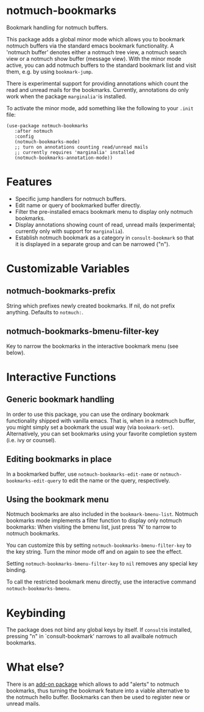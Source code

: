 # notmuch-bookmarks

Bookmark handling for notmuch buffers.

This package adds a global minor mode which allows you to bookmark
 notmuch buffers via the standard emacs bookmark functionality. A
 'notmuch buffer' denotes either a notmuch tree view, a notmuch search
 view or a notmuch show buffer (message view). With the minor mode
 active, you can add notmuch buffers to the standard bookmark list and
 visit them, e.g. by using `bookmark-jump`.

There is experimental support for providing annotations which count
 the read and unread mails for the bookmarks. Currently, annotations
 do only work when the package `marginalia'`is installed.

 To activate the minor mode, add something like the following to
 your `.init` file:

```emacs-lisp 
(use-package notmuch-bookmarks
   :after notmuch
   :config
   (notmuch-bookmarks-mode)
   ;; turn on annotations counting read/unread mails
   ;; currently requires 'marginalia' installed
   (notmuch-bookmarks-annotation-mode))
```

# Features

 - Specific jump handlers for notmuch buffers.
 - Edit name or query of bookmarked buffer directly.
 - Filter the pre-installed emacs bookmark menu to display only
   notmuch bookmarks.
 - Display annotations showing count of read, unread mails
   (experimental; currently only with support for `marginalia`).
 - Establish notmuch bookmark as a category in `consult-bookmark` so
   that it is displayed in a separate group and can be narrowed ("n").

# Customizable Variables

## notmuch-bookmarks-prefix 

String which prefixes newly created bookmarks. If nil, do not prefix
anything. Defaults to `notmuch:`.

## notmuch-bookmarks-bmenu-filter-key

Key to narrow the bookmarks in the interactive bookmark menu (see below).

# Interactive Functions

## Generic bookmark handling

In order to use this package, you can use the ordinary bookmark
functionality shipped with vanilla emacs. That is, when in a notmuch
buffer, you might simply set a bookmark the usual way (via
`bookmark-set`).  Alternatively, you can set bookmarks using your
favorite completion system (i.e. ivy or counsel).

## Editing bookmarks in place

In a bookmarked buffer, use `notmuch-bookmarks-edit-name` or
`notmuch-bookmarks-edit-query` to edit the name or the query,
respectively.

## Using the bookmark menu

Notmuch bookmarks are also included in the `bookmark-bmenu-list`.
Notmuch bookmarks mode implements a filter function to display only
notmuch bookmarks: When visiting the bmenu list, just press 'N' to
narrow to notmuch bookmarks.

You can customize this by setting `notmuch-bookmarks-bmenu-filter-key`
to the key string. Turn the minor mode off and on again to see the
effect.

Setting `notmuch-bookmarks-bmenu-filter-key` to `nil` removes any
special key binding.

To call the restricted bookmark menu directly, use the interactive
command `notmuch-bookmarks-bmenu`.

# Keybinding

The package does not bind any global keys by itself. If `consult`is
installed, pressing "n" in `consult-bookmark' narrows to all availbale
notmuch bookmarks.

# What else?

There is an [add-on package](https://github.com/publicimageltd/notmuch-alerts) which
allows to add "alerts" to notmuch bookmarks, thus turning the bookmark
feature into a viable alternative to the notmuch hello buffer.
Bookmarks can then be used to register new or unread mails. 
